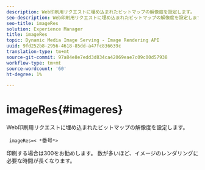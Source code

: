 ```yaml
---
description: Web印刷用リクエストに埋め込まれたビットマップの解像度を設定します。
seo-description: Web印刷用リクエストに埋め込まれたビットマップの解像度を設定します。
seo-title: imageRes
solution: Experience Manager
title: imageRes
topic: Dynamic Media Image Serving - Image Rendering API
uuid: 9fd252b8-2956-4618-85dd-a47fc836639c
translation-type: tm+mt
source-git-commit: 97a84e8e7edd3d834ca42069eae7c09c00d57938
workflow-type: tm+mt
source-wordcount: '60'
ht-degree: 1%

---
```



# imageRes{#imageres}

Web印刷用リクエストに埋め込まれたビットマップの解像度を設定します。

` imageRes=< *`番号`*>`

印刷する場合は300をお勧めします。 数が多いほど、イメージのレンダリングに必要な時間が長くなります。
